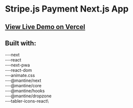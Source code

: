 # Stripe.js Payment Next.js App

## [View Live Demo on Vercel](https://ourbooks-donation.vercel.app/)

## Built with:

---next\
---react\
---next-pwa\
---react-dom\
---animate.css\
---@mantine/next\
---@mantine/core\
---@mantine/hooks\
---@mantine/dropzone\
---tabler-icons-react\

